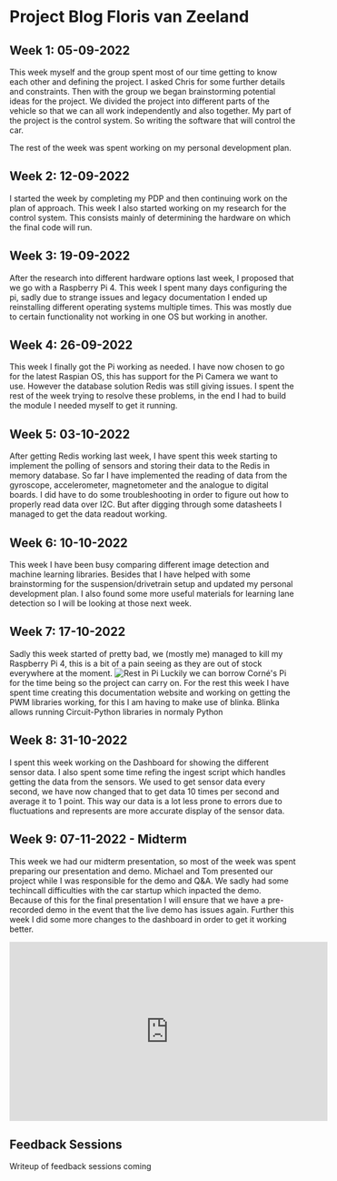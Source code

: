 # Project Blog Floris van Zeeland
## Week 1: 05-09-2022
This week myself and the group spent most of our time getting to know each other and defining the project. I asked Chris for some further details and constraints. Then with the group we began brainstorming potential ideas for the project. We divided the project into different parts of the vehicle so that we can all work independently and also together. My part of the project is the control system. So writing the software that will control the car.

The rest of the week was spent working on my personal development plan.
## Week 2: 12-09-2022
I started the week by completing my PDP and then continuing work on the plan of approach. This week I also started working on my research for the control system. This consists mainly of determining the hardware on which the final code will run.
## Week 3: 19-09-2022
After the research into different hardware options last week, I proposed that we go with a Raspberry Pi 4. This week I spent many days configuring the pi, sadly due to strange issues and legacy documentation I ended up reinstalling different operating systems multiple times. This was mostly due to certain functionality not working in one OS but working in another.
## Week 4: 26-09-2022
This week I finally got the Pi working as needed. I have now chosen to go for the latest Raspian OS, this has support for the Pi Camera we want to use. However the database solution Redis was still giving issues. I spent the rest of the week trying to resolve these problems, in the end I had to build the module I needed myself to get it running.
## Week 5: 03-10-2022
After getting Redis working last week, I have spent this week starting to implement the polling of sensors and storing their data to the Redis in memory database. So far I have implemented the reading of data from the gyroscope, accelerometer, magnetometer and the analogue to digital boards. I did have to do some troubleshooting in order to figure out how to properly read data over I2C. But after digging through some datasheets I managed to get the data readout working.
## Week 6: 10-10-2022
This week I have been busy comparing different image detection and machine learning libraries. Besides that I have helped with some brainstorming for the suspension/drivetrain setup and updated my personal development plan. I also found some more useful materials for learning lane detection so I will be looking at those next week.
## Week 7: 17-10-2022
Sadly this week started of pretty bad, we (mostly me) managed to kill my Raspberry Pi 4, this is a bit of a pain seeing as they are out of stock everywhere at the moment.
![Rest in Pi](./images/deadPi.png)
Luckily we can borrow Corné's Pi for the time being so the project can carry on. For the rest this week I have spent time creating this documentation website and working on getting the PWM libraries working, for this I am having to make use of blinka. Blinka allows running Circuit-Python libraries in normaly Python
## Week 8: 31-10-2022
I spent this week working on the Dashboard for showing the different sensor data. I also spent some time refing the ingest script which handles getting the data from the sensors. We used to get sensor data every second, we have now changed that to get data 10 times per second and average it to 1 point. This way our data is a lot less prone to errors due to fluctuations and represents are more accurate display of the sensor data.
## Week 9: 07-11-2022 - Midterm
This week we had our midterm presentation, so most of the week was spent preparing our presentation and demo. Michael and Tom presented our project while I was responsible for the demo and Q&A. We sadly had some techincall difficulties with the car startup which inpacted the demo. Because of this for the final presentation I will ensure that we have a pre-recorded demo in the event that the live demo has issues again. Further this week I did some more changes to the dashboard in order to get it working better.
<iframe width="560" height="315" src="https://www.youtube.com/embed/yt2jBFw0TAQ" title="YouTube video player" frameborder="0" allow="accelerometer; autoplay; clipboard-write; encrypted-media; gyroscope; picture-in-picture" allowfullscreen></iframe>

## Feedback Sessions
Writeup of feedback sessions coming
